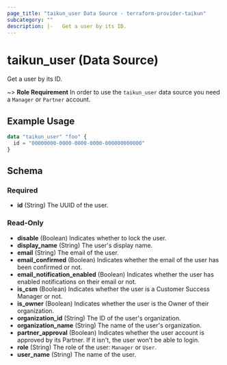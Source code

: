 ```yaml
---
page_title: "taikun_user Data Source - terraform-provider-taikun"
subcategory: ""
description: |-   Get a user by its ID.
---
```


# taikun_user (Data Source)

Get a user by its ID.

~> **Role Requirement** In order to use the `taikun_user` data source you need a `Manager` or `Partner` account.

## Example Usage

```terraform
data "taikun_user" "foo" {
  id = "00000000-0000-0000-0000-000000000000"
}
```

<!-- schema generated by tfplugindocs -->
## Schema

### Required

- **id** (String) The UUID of the user.

### Read-Only

- **disable** (Boolean) Indicates whether to lock the user.
- **display_name** (String) The user's display name.
- **email** (String) The email of the user.
- **email_confirmed** (Boolean) Indicates whether the email of the user has been confirmed or not.
- **email_notification_enabled** (Boolean) Indicates whether the user has enabled notifications on their email or not.
- **is_csm** (Boolean) Indicates whether the user is a Customer Success Manager or not.
- **is_owner** (Boolean) Indicates whether the user is the Owner of their organization.
- **organization_id** (String) The ID of the user's organization.
- **organization_name** (String) The name of the user's organization.
- **partner_approval** (Boolean) Indicates whether the user account is approved by its Partner. If it isn't, the user won't be able to login.
- **role** (String) The role of the user: `Manager` or `User`.
- **user_name** (String) The name of the user.


